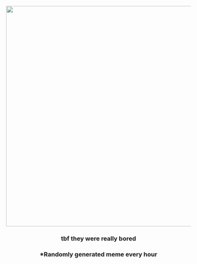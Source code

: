 <p align="center">
        <img src="https://i.redd.it/uu22le9l5q391.gif" width="600" height="600">
        </p>
        <h3 align="center">tbf they were really bored</h3>
        <h3 align="center">*Randomly generated meme every hour</h3>
    